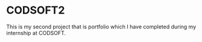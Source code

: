 # CODSOFT2
This is my second project that is portfolio which I have completed during my internship at CODSOFT.
